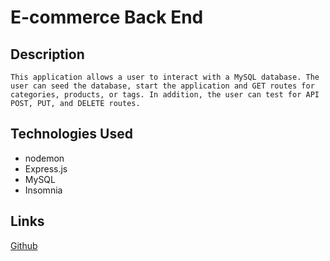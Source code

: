 # E-commerce Back End

## Description

``This application allows a user to interact with a MySQL database. The user can seed the database, start the application and GET routes for categories, products, or tags. In addition, the user can test for API POST, PUT, and DELETE routes.``

## Technologies Used

* nodemon
* Express.js
* MySQL
* Insomnia

## Links

[Github](https://github.com/brdyherr/e-commerce-back-end) 
